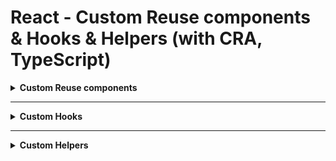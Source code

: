 # React - Custom Reuse components & Hooks & Helpers (with CRA, TypeScript)

<details>
  <summary>
    <b>Custom Reuse components</b>
  </summary>

> - [x] Table
> - [ ] Checkbox
> - [ ] Dropdown
> - [ ] Label
> - [ ] Input
> - [ ] Toggle
> - [ ] Tab
> - [ ] Modal

</details>

---

<details>
  <summary>
    <b>Custom Hooks</b>
  </summary>

> - [ ] useClickOutside
> - [ ] useInput

</details>

---

<details>
  <summary>
    <b>Custom Helpers</b>
  </summary>

> - [ ] type
> - [ ] sort

</details>
